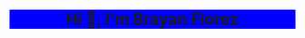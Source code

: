 <style>
	.test {
		background-color: blue;
	}
</style> 

<h1 align="center" class='test'>Hi 👋, I'm Brayan Florez</h1>
